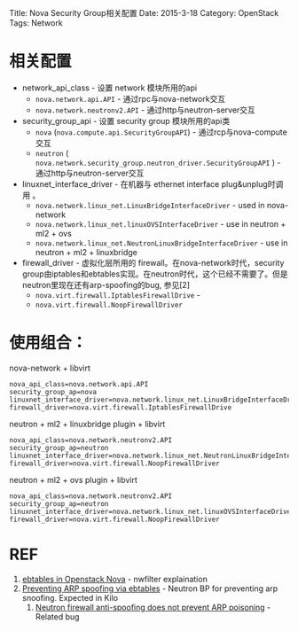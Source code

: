 Title: Nova Security Group相关配置
Date: 2015-3-18
Category: OpenStack
Tags: Network


# 相关配置

* network_api_class - 设置 network 模块所用的api
    * `nova.network.api.API` - 通过rpc与nova-network交互
    * `nova.network.neutronv2.API` - 通过http与neutron-server交互
* security_group_api - 设置 security group 模块所用的api类
    * `nova` (`nova.compute.api.SecurityGroupAPI`) - 通过rcp与nova-compute交互
    * `neutron` ( `nova.network.security_group.neutron_driver.SecurityGroupAPI` ) - 通过http与neutron-server交互
* linuxnet_interface_driver - 在机器与 ethernet interface plug&unplug时调用 。
    * `nova.network.linux_net.LinuxBridgeInterfaceDriver` - used in nova-network
    * `nova.network.linux_net.linuxOVSInterfaceDriver` - use in neutron + ml2 + ovs
    * `nova.network.linux_net.NeutronLinuxBridgeInterfaceDriver` - use in neutron + ml2 + linuxbridge
* firewall_driver - 虚拟化层所用的 firewall。在nova-network时代，security group由iptables和ebtables实现。在neutron时代，这个已经不需要了。但是neutron里现在还有arp-spoofing的bug, 参见[2]
    * `nova.virt.firewall.IptablesFirewallDrive` - 
    * `nova.virt.firewall.NoopFirewallDriver`

# 使用组合：

nova-network + libvirt

    nova_api_class=nova.network.api.API
    security_group_ap=nova
    linuxnet_interface_driver=nova.network.linux_net.LinuxBridgeInterfaceDriver
    firewall_driver=nova.virt.firewall.IptablesFirewallDrive

neutron + ml2 + linuxbridge plugin + libvirt

    nova_api_class=nova.network.neutronv2.API
    security_group_ap=neutron
    linuxnet_interface_driver=nova.network.linux_net.NeutronLinuxBridgeInterfaceDriver
    firewall_driver=nova.virt.firewall.NoopFirewallDriver

neutron + ml2 + ovs plugin + libvirt

    nova_api_class=nova.network.neutronv2.API
    security_group_ap=neutron
    linuxnet_interface_driver=nova.network.linux_net.linuxOVSInterfaceDriver
    firewall_driver=nova.virt.firewall.NoopFirewallDriver

# REF

1. [ebtables in Openstack Nova](http://kennethjiang.blogspot.jp/2012/02/ebtables-in-openstack-nova-and.html) - nwfilter explaination
1. [Preventing ARP spoofing via ebtables](https://blueprints.launchpad.net/neutron/+spec/arp-spoof-patch-ebtables) - Neutron BP for preventing arp snoofing. Expected in Kilo
    1. [Neutron firewall anti-spoofing does not prevent ARP poisoning](https://bugs.launchpad.net/neutron/+bug/1274034) - Related bug
